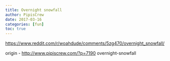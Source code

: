 ```yaml
---
title: Overnight snowfall
author: PipisCrew
date: 2017-03-16
categories: [fun]
toc: true
---
```


https://www.reddit.com/r/woahdude/comments/5zg470/overnight_snowfall/

origin - http://www.pipiscrew.com/?p=7190 overnight-snowfall